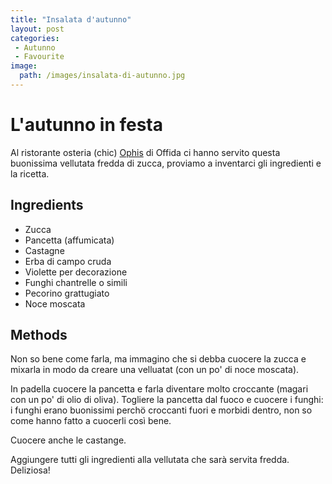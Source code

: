 ```yaml
---
title: "Insalata d'autunno"
layout: post
categories:
 - Autunno
 - Favourite
image:
  path: /images/insalata-di-autunno.jpg
---
```


# L'autunno in festa

Al ristorante osteria (chic) [Ophis](http://www.osteriaophis.com/) di Offida ci hanno servito questa buonissima vellutata fredda di zucca, proviamo a inventarci gli ingredienti e la ricetta.

## Ingredients

- Zucca
- Pancetta (affumicata)
- Castagne
- Erba di campo cruda
- Violette per decorazione
- Funghi chantrelle o simili
- Pecorino grattugiato
- Noce moscata

## Methods

Non so bene come farla, ma immagino che si debba cuocere la zucca e mixarla in modo da creare una velluatat (con un po' di noce moscata). 

In padella cuocere la pancetta e farla diventare molto croccante (magari con un po' di olio di oliva). Togliere la pancetta dal fuoco e cuocere i funghi: i funghi erano buonissimi perchö croccanti fuori e morbidi dentro, non so come hanno fatto a cuocerli così bene.

Cuocere anche le castange.

Aggiungere tutti gli ingredienti alla vellutata che sarà servita fredda. Deliziosa!
